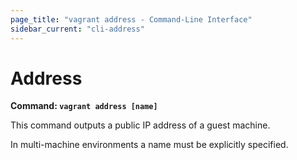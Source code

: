 ```yaml
---
page_title: "vagrant address - Command-Line Interface"
sidebar_current: "cli-address"
---
```


# Address

**Command: `vagrant address [name]`**

This command outputs a public IP address of a guest machine.

In multi-machine environments a name must be explicitly specified.
